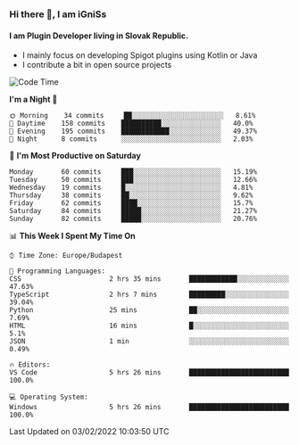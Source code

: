 ### Hi there 👋, I am iGniSs

#### I am Plugin Developer living in Slovak Republic.
- I mainly focus on developing Spigot plugins using Kotlin or Java
- I contribute a bit in open source projects

<!--START_SECTION:waka-->
![Code Time](http://img.shields.io/badge/Code%20Time-774%20hrs%2038%20mins-blue)

**I'm a Night 🦉** 

```text
🌞 Morning    34 commits     ██░░░░░░░░░░░░░░░░░░░░░░░   8.61% 
🌆 Daytime    158 commits    ██████████░░░░░░░░░░░░░░░   40.0% 
🌃 Evening    195 commits    ████████████░░░░░░░░░░░░░   49.37% 
🌙 Night      8 commits      ░░░░░░░░░░░░░░░░░░░░░░░░░   2.03%

```
📅 **I'm Most Productive on Saturday** 

```text
Monday       60 commits     ███░░░░░░░░░░░░░░░░░░░░░░   15.19% 
Tuesday      50 commits     ███░░░░░░░░░░░░░░░░░░░░░░   12.66% 
Wednesday    19 commits     █░░░░░░░░░░░░░░░░░░░░░░░░   4.81% 
Thursday     38 commits     ██░░░░░░░░░░░░░░░░░░░░░░░   9.62% 
Friday       62 commits     ████░░░░░░░░░░░░░░░░░░░░░   15.7% 
Saturday     84 commits     █████░░░░░░░░░░░░░░░░░░░░   21.27% 
Sunday       82 commits     █████░░░░░░░░░░░░░░░░░░░░   20.76%

```


📊 **This Week I Spent My Time On** 

```text
⌚︎ Time Zone: Europe/Budapest

💬 Programming Languages: 
CSS                      2 hrs 35 mins       ████████████░░░░░░░░░░░░░   47.63% 
TypeScript               2 hrs 7 mins        █████████░░░░░░░░░░░░░░░░   39.04% 
Python                   25 mins             ██░░░░░░░░░░░░░░░░░░░░░░░   7.69% 
HTML                     16 mins             █░░░░░░░░░░░░░░░░░░░░░░░░   5.1% 
JSON                     1 min               ░░░░░░░░░░░░░░░░░░░░░░░░░   0.49%

🔥 Editors: 
VS Code                  5 hrs 26 mins       █████████████████████████   100.0%

💻 Operating System: 
Windows                  5 hrs 26 mins       █████████████████████████   100.0%

```


 Last Updated on 03/02/2022 10:03:50 UTC
<!--END_SECTION:waka-->